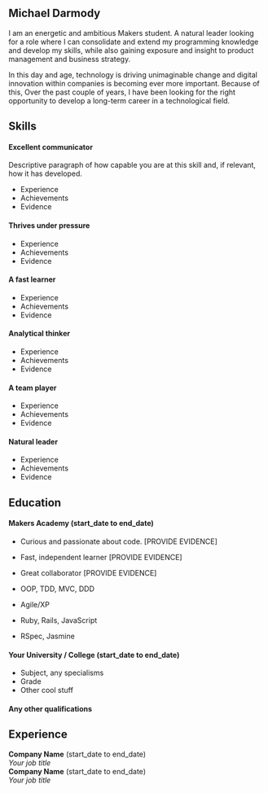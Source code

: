 ## Michael Darmody

I am an energetic and ambitious Makers student. A natural leader looking for a role where I can consolidate and extend my programming knowledge and develop my skills, while also gaining exposure and insight to product management and business strategy.

In this day and age, technology is driving unimaginable change and digital innovation within companies is becoming ever more important. Because of this, Over the past couple of years, I have been looking for the right opportunity to develop a long-term career in a technological field.

## Skills

#### Excellent communicator

Descriptive paragraph of how capable you are at this skill and, if relevant, how it has developed.

- Experience
- Achievements
- Evidence

#### Thrives under pressure

- Experience
- Achievements
- Evidence

#### A fast learner

- Experience
- Achievements
- Evidence

#### Analytical thinker

- Experience
- Achievements
- Evidence

#### A team player

- Experience
- Achievements
- Evidence

#### Natural leader

- Experience
- Achievements
- Evidence

## Education

#### Makers Academy (start_date to end_date)

- Curious and passionate about code. [PROVIDE EVIDENCE]
- Fast, independent learner [PROVIDE EVIDENCE]
- Great collaborator [PROVIDE EVIDENCE]

- OOP, TDD, MVC, DDD
- Agile/XP
- Ruby, Rails, JavaScript
- RSpec, Jasmine

#### Your University / College (start_date to end_date)

- Subject, any specialisms
- Grade
- Other cool stuff

#### Any other qualifications

## Experience

**Company Name** (start_date to end_date)    
*Your job title*  
**Company Name** (start_date to end_date)   
*Your job title*  
